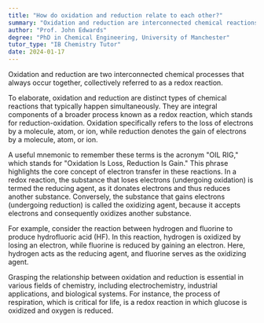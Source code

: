 ```yaml
---
title: "How do oxidation and reduction relate to each other?"
summary: "Oxidation and reduction are interconnected chemical reactions that occur simultaneously, collectively referred to as redox reactions."
author: "Prof. John Edwards"
degree: "PhD in Chemical Engineering, University of Manchester"
tutor_type: "IB Chemistry Tutor"
date: 2024-01-17
---
```


Oxidation and reduction are two interconnected chemical processes that always occur together, collectively referred to as a redox reaction.

To elaborate, oxidation and reduction are distinct types of chemical reactions that typically happen simultaneously. They are integral components of a broader process known as a redox reaction, which stands for reduction-oxidation. Oxidation specifically refers to the loss of electrons by a molecule, atom, or ion, while reduction denotes the gain of electrons by a molecule, atom, or ion.

A useful mnemonic to remember these terms is the acronym "OIL RIG," which stands for "Oxidation Is Loss, Reduction Is Gain." This phrase highlights the core concept of electron transfer in these reactions. In a redox reaction, the substance that loses electrons (undergoing oxidation) is termed the reducing agent, as it donates electrons and thus reduces another substance. Conversely, the substance that gains electrons (undergoing reduction) is called the oxidizing agent, because it accepts electrons and consequently oxidizes another substance.

For example, consider the reaction between hydrogen and fluorine to produce hydrofluoric acid (HF). In this reaction, hydrogen is oxidized by losing an electron, while fluorine is reduced by gaining an electron. Here, hydrogen acts as the reducing agent, and fluorine serves as the oxidizing agent.

Grasping the relationship between oxidation and reduction is essential in various fields of chemistry, including electrochemistry, industrial applications, and biological systems. For instance, the process of respiration, which is critical for life, is a redox reaction in which glucose is oxidized and oxygen is reduced.
    